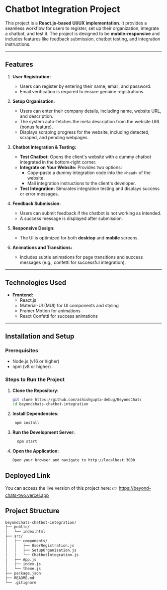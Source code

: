 # Chatbot Integration Project

This project is a **React.js-based UI/UX implementation**. It provides a seamless workflow for users to register, set up their organization, integrate a chatbot, and test it. The project is designed to be **mobile-responsive** and includes features like feedback submission, chatbot testing, and integration instructions.

---

## Features

1. **User Registration:**
   - Users can register by entering their name, email, and password.
   - Email verification is required to ensure genuine registrations.

2. **Setup Organisation:**
   - Users can enter their company details, including name, website URL, and description.
   - The system auto-fetches the meta description from the website URL (bonus feature).
   - Displays scraping progress for the website, including detected, scraped, and pending webpages.

3. **Chatbot Integration & Testing:**
   - **Test Chatbot:** Opens the client's website with a dummy chatbot integrated in the bottom-right corner.
   - **Integrate on Your Website:** Provides two options:
     - Copy-paste a dummy integration code into the `<head>` of the website.
     - Mail integration instructions to the client's developer.
   - **Test Integration:** Simulates integration testing and displays success or error messages.

4. **Feedback Submission:**
   - Users can submit feedback if the chatbot is not working as intended.
   - A success message is displayed after submission.

5. **Responsive Design:**
   - The UI is optimized for both **desktop** and **mobile** screens.

6. **Animations and Transitions:**
   - Includes subtle animations for page transitions and success messages (e.g., confetti for successful integration).

---

## Technologies Used

- **Frontend:**
  - React.js
  - Material-UI (MUI) for UI components and styling
  - Framer Motion for animations
  - React Confetti for success animations
---

## Installation and Setup

### Prerequisites

- Node.js (v16 or higher)
- npm (v8 or higher)

### Steps to Run the Project

1. **Clone the Repository:**
   ```bash
   git clone https://github.com/ashishgupta-debug/BeyondChats
   cd beyondchats-chatbot-integration
2. **Install Dependencies:**
    ```bash
     npm install
3. **Run the Development Server:**
   ```bash
     npm start
4. **Open the Application:**
    ```bash
    Open your browser and navigate to http://localhost:3000.

## Deployed Link
You can access the live version of this project here:
👉 https://beyond-chats-two.vercel.app

## Project Structure
```bash
beyondchats-chatbot-integration/
├── public/
│   └── index.html
├── src/
│   ├── components/
│   │   ├── UserRegistration.js
│   │   ├── SetupOrganisation.js
│   │   └── ChatbotIntegration.js
│   ├── App.js
│   ├── index.js
│   └── theme.js
├── package.json
├── README.md
└── .gitignore
